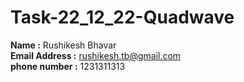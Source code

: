 # Task-22_12_22-Quadwave

**Name :** Rushikesh Bhavar \
**Email Address :** rushikesh.tb@gmail.com\
**phone number :** 1231311313
